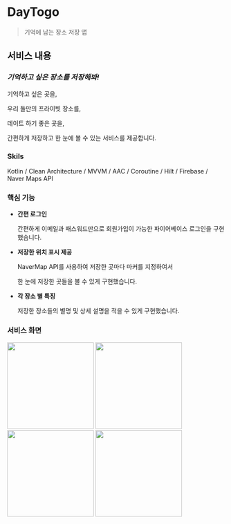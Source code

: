 # DayTogo
> 기억에 남는 장소 저장 앱

## 서비스 내용

### *기억하고 싶은 장소를 저장해봐!*

기억하고 싶은 곳을,

우리 둘만의 프라이빗 장소를,

데이트 하기 좋은 곳을,

간편하게 저장하고 한 눈에 볼 수 있는 서비스를 제공합니다.

### Skils
Kotlin / Clean Architecture / MVVM / AAC / Coroutine / Hilt / Firebase / Naver Maps API


### 핵심 기능

- **간편 로그인**
    
     간편하게 이메일과 패스워드만으로 회원가입이 가능한 파이어베이스 로그인을 구현했습니다.
    
- **저장한 위치 표시 제공**
    
    NaverMap API를 사용하여 저장한 곳마다 마커를 지정하여서
    
    한 눈에 저장한 곳들을 볼 수 있게 구현했습니다.
    
- **각 장소 별 특징**
    
    저장한 장소들의 별명 및 상세 설명을 적을 수 있게 구현했습니다.
    
### 서비스 화면
<div> 
    <img width="200" src ="https://user-images.githubusercontent.com/37494776/186362380-5a2f779b-f1ad-482a-a1d2-03c2273497be.jpeg"> 
     <img width="200" src ="https://user-images.githubusercontent.com/37494776/186362538-44e975ae-6da0-45e0-85ee-14107c89732a.jpeg"> 
      <img width="200" src ="https://user-images.githubusercontent.com/37494776/186362554-70c8d3b8-af7b-47a3-bfb4-8e33c8d508a7.jpeg"> 
    <img width="200" src ="https://user-images.githubusercontent.com/37494776/186362516-4c6e351d-d6b6-4159-9f9f-529b6472f26a.jpeg"> 
  
  

</div> 
